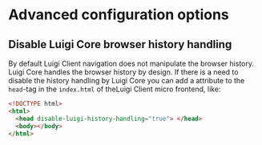 <!-- meta
{
  "node": {
    "label": "Advanced configuration options",
    "category": {
      "label": "Luigi Client"
    },
    "metaData": {
      "categoryPosition": 3,
      "position": 3
    }
  }
}
meta -->

# Advanced configuration options

## Disable Luigi Core browser history handling

By default Luigi Client navigation does not manipulate the browser history. Luigi Core handles the browser history by design. If there is a need to disable the history handling by Luigi Core you can add a attribute to the `head`-tag in the `index.html` of theLuigi Client micro frontend, like:

```html
<!DOCTYPE html>
<html>
  <head disable-luigi-history-handling="true"> </head>
  <body></body>
</html>
```
